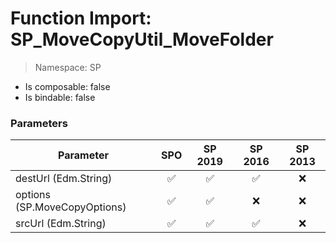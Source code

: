 # Function Import: SP_MoveCopyUtil_MoveFolder

> Namespace: SP

- Is composable: false
- Is bindable: false

### Parameters

Parameter | SPO | SP 2019 | SP 2016 | SP 2013
----------|:---:|:-------:|:-------:|:-------:
destUrl (Edm.String) | ✅ | ✅ | ✅ | ❌
options (SP.MoveCopyOptions) | ✅ | ✅ | ❌ | ❌
srcUrl (Edm.String) | ✅ | ✅ | ✅ | ❌
